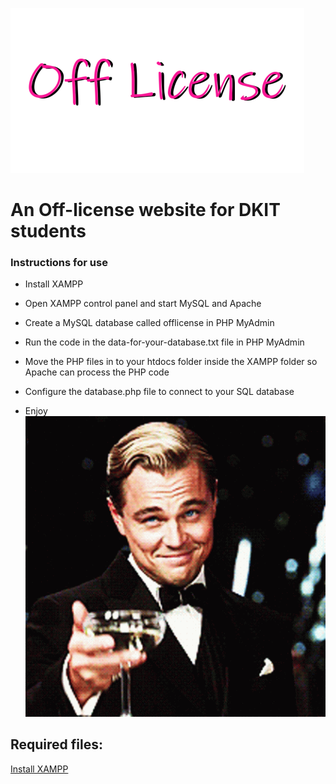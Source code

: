 ![alt text](image_uploads/logo.png "Off-License")



# An Off-license website for DKIT students
### Instructions for use
* Install XAMPP
* Open XAMPP control panel and start MySQL and Apache
* Create a MySQL database called offlicense in PHP MyAdmin
* Run the code in the data-for-your-database.txt file in PHP MyAdmin
* Move the PHP files in to your htdocs folder inside the XAMPP folder so Apache can process the PHP code
* Configure the database.php file to connect to your SQL database


* Enjoy
![alt text](image_uploads/cheers-lets-drink.gif "Off-License")


## Required files:
[Install XAMPP](https://www.apachefriends.org/index.html "XAMPP")



